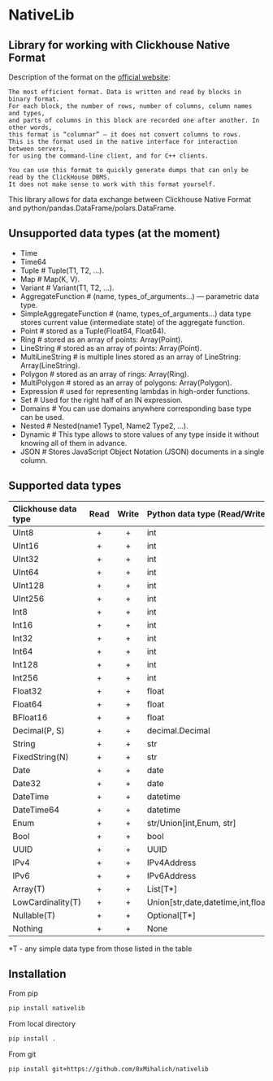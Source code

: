 # NativeLib

## Library for working with Clickhouse Native Format

Description of the format on the [official website](https://clickhouse.com/docs/en/interfaces/formats#native):

```quote
The most efficient format. Data is written and read by blocks in binary format.
For each block, the number of rows, number of columns, column names and types,
and parts of columns in this block are recorded one after another. In other words,
this format is “columnar” – it does not convert columns to rows.
This is the format used in the native interface for interaction between servers,
for using the command-line client, and for C++ clients.

You can use this format to quickly generate dumps that can only be read by the ClickHouse DBMS.
It does not make sense to work with this format yourself.
```

This library allows for data exchange between Clickhouse Native Format
and python/pandas.DataFrame/polars.DataFrame.

## Unsupported data types (at the moment)

* Time
* Time64
* Tuple # Tuple(T1, T2, ...).
* Map # Map(K, V).
* Variant # Variant(T1, T2, ...).
* AggregateFunction # (name, types_of_arguments...) — parametric data type.
* SimpleAggregateFunction # (name, types_of_arguments...) data type stores current value (intermediate state) of the aggregate function.
* Point # stored as a Tuple(Float64, Float64).
* Ring # stored as an array of points: Array(Point).
* LineString # stored as an array of points: Array(Point).
* MultiLineString # is multiple lines stored as an array of LineString: Array(LineString).
* Polygon # stored as an array of rings: Array(Ring).
* MultiPolygon # stored as an array of polygons: Array(Polygon).
* Expression # used for representing lambdas in high-order functions.
* Set # Used for the right half of an IN expression.
* Domains # You can use domains anywhere corresponding base type can be used.
* Nested # Nested(name1 Type1, Name2 Type2, ...).
* Dynamic # This type allows to store values of any type inside it without knowing all of them in advance.
* JSON # Stores JavaScript Object Notation (JSON) documents in a single column.

## Supported data types

| Clickhouse data type  | Read   | Write  | Python data type (Read/Write)        |
|:----------------------|:------:|:------:|:-------------------------------------|
| UInt8                 | +      | +      | int                                  |
| UInt16                | +      | +      | int                                  |
| UInt32                | +      | +      | int                                  |
| UInt64                | +      | +      | int                                  |
| UInt128               | +      | +      | int                                  |
| UInt256               | +      | +      | int                                  |
| Int8                  | +      | +      | int                                  |
| Int16                 | +      | +      | int                                  |
| Int32                 | +      | +      | int                                  |
| Int64                 | +      | +      | int                                  |
| Int128                | +      | +      | int                                  |
| Int256                | +      | +      | int                                  |
| Float32               | +      | +      | float                                |
| Float64               | +      | +      | float                                |
| BFloat16              | +      | +      | float                                |
| Decimal(P, S)         | +      | +      | decimal.Decimal                      |
| String                | +      | +      | str                                  |
| FixedString(N)        | +      | +      | str                                  |
| Date                  | +      | +      | date                                 |
| Date32                | +      | +      | date                                 |
| DateTime              | +      | +      | datetime                             |
| DateTime64            | +      | +      | datetime                             |
| Enum                  | +      | +      | str/Union[int,Enum, str]             |
| Bool                  | +      | +      | bool                                 |
| UUID                  | +      | +      | UUID                                 |
| IPv4                  | +      | +      | IPv4Address                          |
| IPv6                  | +      | +      | IPv6Address                          |
| Array(T)              | +      | +      | List[T*]                             |
| LowCardinality(T)     | +      | +      | Union[str,date,datetime,int,float]   |
| Nullable(T)           | +      | +      | Optional[T*]                         |
| Nothing               | +      | +      | None                                 |

*T - any simple data type from those listed in the table

## Installation

From pip

```bash
pip install nativelib
```

From local directory

```bash
pip install .
```

From git

```bash
pip install git+https://github.com/0xMihalich/nativelib
```
